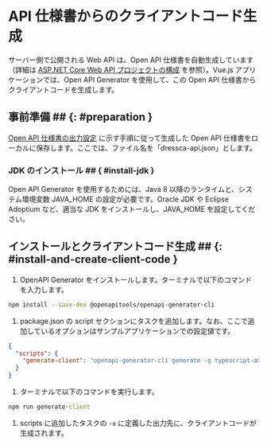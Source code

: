 # API 仕様書からのクライアントコード生成

サーバー側で公開される Web API は、Open API 仕様書を自動生成しています（詳細は [ASP.NET Core Web API プロジェクトの構成](../dotnet/configure-asp-net-core-web-api-project.md) を参照）。Vue.js アプリケーションでは、Open API Generator を使用して、この Open API 仕様書からクライアントコードを生成します。

## 事前準備 ## {: #preparation }

[Open API 仕様書の出力設定](../dotnet/configure-asp-net-core-web-api-project.md) に示す手順に従って生成した Open API 仕様書をローカルに保存します。ここでは、ファイル名を「dressca-api.json」とします。

### JDK のインストール ## { #install-jdk }

Open API Generator を使用するためには、Java 8 以降のランタイムと、システム環境変数 JAVA_HOME の設定が必要です。Oracle JDK や Eclipse Adoptium など、適当な JDK をインストールし、JAVA_HOME を設定してください。

## インストールとクライアントコード生成 ## {: #install-and-create-client-code }

1. OpenAPI Generator をインストールします。ターミナルで以下のコマンドを入力します。

```bash
npm install --save-dev @openapitools/openapi-generator-cli
```

1. package.json の script セクションにタスクを追加します。なお、ここで追加しているオプションはサンプルアプリケーションでの設定値です。

```json
{
  "scripts": {
    "generate-client": "openapi-generator-cli generate -g typescript-axios -i ./dressca-api.json --additional-properties=withSeparateModelsAndApi=true,modelPackage=models,apiPackage=api,supportsES6=true -o ./src/api-client"
  }
}
```

1. ターミナルで以下のコマンドを実行します。

```cmd
npm run generate-client
```

1. scripts に追加したタスクの ``` -o ``` に定義した出力先に、クライアントコードが生成されます。
